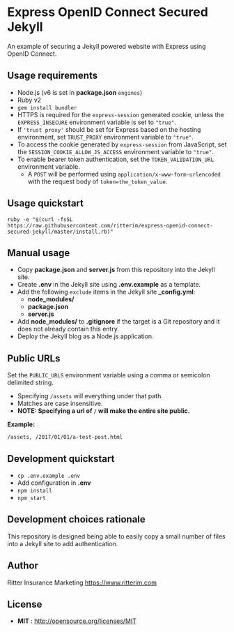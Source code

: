 # Express OpenID Connect Secured Jekyll

An example of securing a Jekyll powered website with Express using OpenID Connect.

## Usage requirements

- Node.js (v6 is set in **package.json** `engines`)
- Ruby v2
- `gem install bundler`
- HTTPS is required for the `express-session` generated cookie, unless the `EXPRESS_INSECURE` environment variable is set to `"true"`.
- If `'trust proxy'` should be set for Express based on the hosting environment, set `TRUST_PROXY` environment variable to `"true"`.
- To access the cookie generated by `express-session` from JavaScript, set the `SESSION_COOKIE_ALLOW_JS_ACCESS` environment variable to `"true"`.
- To enable bearer token authentication, set the `TOKEN_VALIDATION_URL` environment variable.
  - A `POST` will be performed using `application/x-www-form-urlencoded` with the request body of `token=the_token_value`.

## Usage quickstart

```
ruby -e "$(curl -fsSL https://raw.githubusercontent.com/ritterim/express-openid-connect-secured-jekyll/master/install.rb)"
```

## Manual usage

- Copy **package.json** and **server.js** from this repository into the Jekyll site.
- Create **.env** in the Jekyll site using **.env.example** as a template.
- Add the following `exclude` items in the Jekyll site **_config.yml**:
  - **node_modules/**
  - **package.json**
  - **server.js**
- Add **node_modules/** to **.gitignore** if the target is a Git repository and it does not already contain this entry.
- Deploy the Jekyll blog as a Node.js application.

## Public URLs

Set the `PUBLIC_URLS` environment variable using a comma or semicolon delimited string.

- Specifying `/assets` will everything under that path.
- Matches are case insensitive.
- **NOTE: Specifying a url of `/` will make the entire site public.**

**Example:**

```
/assets, /2017/01/01/a-test-post.html
```

## Development quickstart

- `cp .env.example .env`
- Add configuration in **.env**
- `npm install`
- `npm start`

## Development choices rationale

This repository is designed being able to easily copy a small number of files into a Jekyll site to add authentication.

## Author

Ritter Insurance Marketing https://www.ritterim.com

## License

- **MIT** : http://opensource.org/licenses/MIT
